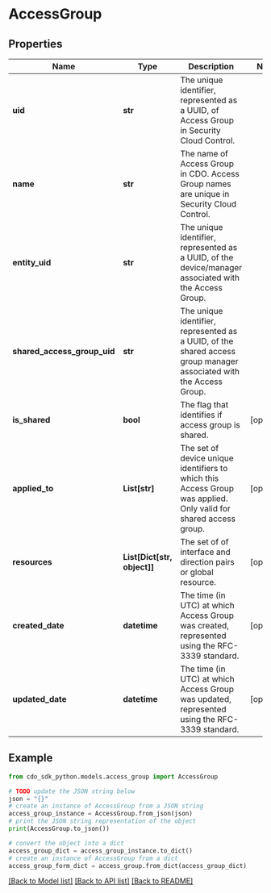 # AccessGroup


## Properties

Name | Type | Description | Notes
------------ | ------------- | ------------- | -------------
**uid** | **str** | The unique identifier, represented as a UUID, of Access Group in Security Cloud Control. | 
**name** | **str** | The name of Access Group in CDO. Access Group names are unique in Security Cloud Control. | 
**entity_uid** | **str** | The unique identifier, represented as a UUID, of the device/manager associated with the Access Group. | 
**shared_access_group_uid** | **str** | The unique identifier, represented as a UUID, of the shared access group manager associated with the Access Group. | 
**is_shared** | **bool** | The flag that identifies if access group is shared. | [optional] 
**applied_to** | **List[str]** | The set of device unique identifiers to which this Access Group was applied. Only valid for shared access group. | [optional] 
**resources** | **List[Dict[str, object]]** | The set of of interface and direction pairs or global resource. | [optional] 
**created_date** | **datetime** | The time (in UTC) at which Access Group was created, represented using the RFC-3339 standard. | [optional] 
**updated_date** | **datetime** | The time (in UTC) at which Access Group was updated, represented using the RFC-3339 standard. | [optional] 

## Example

```python
from cdo_sdk_python.models.access_group import AccessGroup

# TODO update the JSON string below
json = "{}"
# create an instance of AccessGroup from a JSON string
access_group_instance = AccessGroup.from_json(json)
# print the JSON string representation of the object
print(AccessGroup.to_json())

# convert the object into a dict
access_group_dict = access_group_instance.to_dict()
# create an instance of AccessGroup from a dict
access_group_form_dict = access_group.from_dict(access_group_dict)
```
[[Back to Model list]](../README.md#documentation-for-models) [[Back to API list]](../README.md#documentation-for-api-endpoints) [[Back to README]](../README.md)



